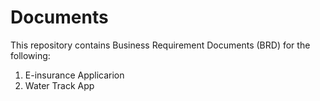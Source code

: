 # Documents
This repository contains Business Requirement Documents (BRD) for the following:
1. E-insurance Applicarion
2. Water Track App
